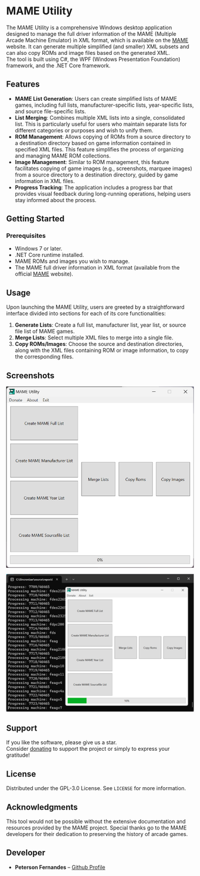 # MAME Utility

The MAME Utility is a comprehensive Windows desktop application designed to manage the full driver information of the MAME (Multiple Arcade Machine Emulator) in XML format, which is available on the [MAME](https://www.mamedev.org/release.html) website. It can generate multiple simplified (and smaller) XML subsets and can also copy ROMs and image files based on the generated XML.  
The tool is built using C#, the WPF (Windows Presentation Foundation) framework, and the .NET Core framework.

## Features

- **MAME List Generation**: Users can create simplified lists of MAME games, including full lists, manufacturer-specific lists, year-specific lists, and source file-specific lists.
- **List Merging**: Combines multiple XML lists into a single, consolidated list. This is particularly useful for users who maintain separate lists for different categories or purposes and wish to unify them.
- **ROM Management**: Allows copying of ROMs from a source directory to a destination directory based on game information contained in specified XML files. This feature simplifies the process of organizing and managing MAME ROM collections.
- **Image Management**: Similar to ROM management, this feature facilitates copying of game images (e.g., screenshots, marquee images) from a source directory to a destination directory, guided by game information in XML files.
- **Progress Tracking**: The application includes a progress bar that provides visual feedback during long-running operations, helping users stay informed about the process.

## Getting Started

### Prerequisites

- Windows 7 or later.
- .NET Core runtime installed.
- MAME ROMs and images you wish to manage.
- The MAME full driver information in XML format (available from the official [MAME](https://www.mamedev.org/release.html) website).

## Usage

Upon launching the MAME Utility, users are greeted by a straightforward interface divided into sections for each of its core functionalities:

1. **Generate Lists**: Create a full list, manufacturer list, year list, or source file list of MAME games.
2. **Merge Lists**: Select multiple XML files to merge into a single file.
3. **Copy ROMs/Images**: Choose the source and destination directories, along with the XML files containing ROM or image information, to copy the corresponding files.

## Screenshots

![Screenshot](screenshot1.png)

![Screenshot](screenshot2.png)

## Support

If you like the software, please give us a star.<br>
Consider [donating](https://www.purelogiccode.com/donate) to support the project or simply to express your gratitude!

## License

Distributed under the GPL-3.0 License. See `LICENSE` for more information.

## Acknowledgments

This tool would not be possible without the extensive documentation and resources provided by the MAME project. Special thanks go to the MAME developers for their dedication to preserving the history of arcade games.

## Developer

- **Peterson Fernandes** – [Github Profile](https://github.com/drpetersonfernandes)
